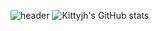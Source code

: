 ![header](https://capsule-render.vercel.app/api?type=waving&color=timeGradient&text=Welcome%20to%20Juhee's%20GitHub%20👋&animation=twinkling&fontSize=35&fontAlignY=40&fontAlign=70&height=250)
![Kittyjh's GitHub stats](https://github-readme-stats.vercel.app/api?username=kittyjh19&show_icons=true&theme=radical)




